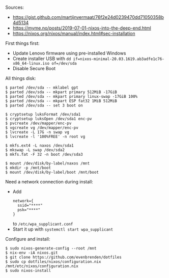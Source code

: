 Sources:

- https://gist.github.com/martijnvermaat/76f2e24d0239470dd71050358b4d5134
- https://myme.no/posts/2019-07-01-nixos-into-the-deep-end.html
- https://nixos.org/nixos/manual/index.html#sec-installation

First things first:

- Update Lenovo firmware using pre-installed Windows
- Create installer USB with `dd if=nixos-minimal-20.03.1619.ab3adfe1c76-x86_64-linux.iso of=/dev/sda`
- Disable Secure Boot

All things disk:

    $ parted /dev/sda -- mklabel gpt
    $ parted /dev/sda -- mkpart primary 512MiB -17GiB
    $ parted /dev/sda -- mkpart primary linux-swap -17GiB 100%
    $ parted /dev/sda -- mkpart ESP fat32 1MiB 512MiB
    $ parted /dev/sda -- set 3 boot on
    
    $ cryptsetup luksFormat /dev/sda1
    $ cryptsetup luksOpen /dev/sda1 enc-pv
    $ pvcreate /dev/mapper/enc-pv
    $ vgcreate vg /dev/mapper/enc-pv
    $ lvcreate -L 17G -n swap vg
    $ lvcreate -l '100%FREE' -n root vg
    
    $ mkfs.ext4 -L naxos /dev/sda1
    $ mkswap -L swap /dev/sda2
    $ mkfs.fat -F 32 -n boot /dev/sda3
    
    $ mount /dev/disk/by-label/naxos /mnt
    $ mkdir -p /mnt/boot
    $ mount /dev/disk/by-label/boot /mnt/boot

Need a network connection during install:

- Add
  ```
  network={
    ssid="****"
    psk="****"
  }
  ```
  to `/etc/wpa_supplicant.conf`
- Start it up with `systemctl start wpa_supplicant`

Configure and install:

    $ sudo nixos-generate-config --root /mnt
    $ nix-env -iA nixos.git
    $ git clone https://github.com/evenbrenden/dotfiles
    $ sudo cp dotfiles/nixos/configuration.nix /mnt/etc/nixos/configuration.nix
    $ sudo nixos-install
